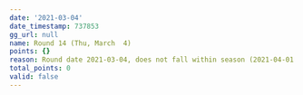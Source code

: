 ```yaml
---
date: '2021-03-04'
date_timestamp: 737853
gg_url: null
name: Round 14 (Thu, March  4)
points: {}
reason: Round date 2021-03-04, does not fall within season (2021-04-01 to 2021-10-01)
total_points: 0
valid: false
---
```

